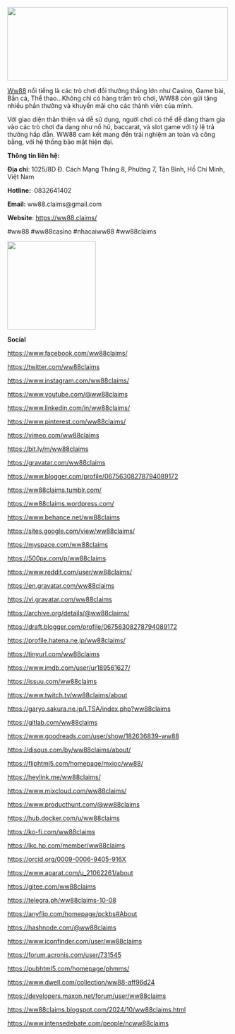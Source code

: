 <p dir="ltr"><img src="https://scontent.fdad3-6.fna.fbcdn.net/v/t39.30808-6/462441507_975910780968111_7927995109969926750_n.jpg?stp=dst-jpg_s960x960&amp;_nc_cat=108&amp;ccb=1-7&amp;_nc_sid=cc71e4&amp;_nc_ohc=QbD_VpG6y4kQ7kNvgFxeWee&amp;_nc_ht=scontent.fdad3-6.fna&amp;_nc_gid=AWsNGVk27hfpGPMLj0rf-yK&amp;oh=00_AYB47RoYhdI4ZfjBBdVVoIOnXiYSa6qsYoOQIrSVm9Dujg&amp;oe=670B1B11" alt="" width="500" height="167" /></p>
<p dir="ltr"><a href="https://ww88.claims/">Ww88</a> nổi tiếng l&agrave; c&aacute;c tr&ograve; chơi đổi thưởng thắng lớn như Casino, Game b&agrave;i, Bắn c&aacute;, Thể thao...Kh&ocirc;ng chỉ c&oacute; h&agrave;ng trăm tr&ograve; chơi, WW88 c&ograve;n gửi tặng nhiều phần thưởng v&agrave; khuyến m&atilde;i cho c&aacute;c th&agrave;nh vi&ecirc;n của m&igrave;nh.</p>
<p dir="ltr">Với giao diện th&acirc;n thiện v&agrave; dễ sử dụng, người chơi c&oacute; thể dễ d&agrave;ng tham gia v&agrave;o c&aacute;c tr&ograve; chơi đa dạng như nổ hũ, baccarat, v&agrave; slot game với tỷ lệ trả thưởng hấp dẫn. WW88 cam kết mang đến trải nghiệm an to&agrave;n v&agrave; c&ocirc;ng bằng, với hệ thống bảo mật hiện đại.&nbsp;</p>
<p dir="ltr"><strong>Th&ocirc;ng tin li&ecirc;n hệ:&nbsp;</strong></p>
<p dir="ltr"><strong>Địa chỉ</strong>: 1025/8D Đ. C&aacute;ch Mạng Th&aacute;ng 8, Phường 7, T&acirc;n B&igrave;nh, Hồ Ch&iacute; Minh, Việt Nam</p>
<p dir="ltr"><strong>Hotline:&nbsp;</strong> 0832641402</p>
<p dir="ltr"><strong>Email:</strong> ww88.claims@gmail.com</p>
<p dir="ltr"><strong>Website</strong>: <a href="https://ww88.claims/">https://ww88.claims/</a></p>
<p dir="ltr">#ww88 #ww88casino #nhacaiww88 #ww88claims&nbsp;</p>
<p dir="ltr"><img src="https://scontent.fdad3-6.fna.fbcdn.net/v/t39.30808-6/462440848_975910740968115_4248121992737018558_n.jpg?_nc_cat=109&amp;ccb=1-7&amp;_nc_sid=6ee11a&amp;_nc_ohc=Hk876f3kIOsQ7kNvgHoenVB&amp;_nc_ht=scontent.fdad3-6.fna&amp;_nc_gid=ASkyQP9z4sKGJjv_sTexKcv&amp;oh=00_AYAE7utf2-owu_jrmg4YsqksL7Yq6srPzvvdiWmUu5tlig&amp;oe=670B1312" alt="" width="200" height="200" /></p>
<p dir="ltr"><strong>Social</strong></p>
<p dir="ltr"><a href="https://www.facebook.com/ww88claims/">https://www.facebook.com/ww88claims/</a></p>
<p dir="ltr"><a href="https://twitter.com/ww88claims">https://twitter.com/ww88claims</a></p>
<p dir="ltr"><a href="https://www.instagram.com/ww88claims/">https://www.instagram.com/ww88claims/</a></p>
<p dir="ltr"><a href="https://www.youtube.com/@ww88claims">https://www.youtube.com/@ww88claims</a></p>
<p dir="ltr"><a href="https://www.linkedin.com/in/ww88claims/">https://www.linkedin.com/in/ww88claims/</a></p>
<p dir="ltr"><a href="https://www.pinterest.com/ww88claims/">https://www.pinterest.com/ww88claims/</a></p>
<p dir="ltr"><a href="https://vimeo.com/ww88claims">https://vimeo.com/ww88claims</a></p>
<p dir="ltr"><a href="https://bit.ly/m/ww88claims">https://bit.ly/m/ww88claims</a></p>
<p dir="ltr"><a href="https://gravatar.com/ww88claims">https://gravatar.com/ww88claims</a></p>
<p dir="ltr"><a href="https://www.blogger.com/profile/06756308278794089172">https://www.blogger.com/profile/06756308278794089172</a></p>
<p dir="ltr"><a href="https://ww88claims.tumblr.com/">https://ww88claims.tumblr.com/</a></p>
<p dir="ltr"><a href="https://ww88claims.wordpress.com/">https://ww88claims.wordpress.com/</a></p>
<p dir="ltr"><a href="https://www.behance.net/ww88claims">https://www.behance.net/ww88claims</a></p>
<p dir="ltr"><a href="https://sites.google.com/view/ww88claims/">https://sites.google.com/view/ww88claims/</a></p>
<p dir="ltr"><a href="https://myspace.com/ww88claims">https://myspace.com/ww88claims</a></p>
<p dir="ltr"><a href="https://500px.com/p/ww88claims">https://500px.com/p/ww88claims</a></p>
<p dir="ltr"><a href="https://www.reddit.com/user/ww88claims/">https://www.reddit.com/user/ww88claims/</a></p>
<p dir="ltr"><a href="https://en.gravatar.com/ww88claims">https://en.gravatar.com/ww88claims</a></p>
<p dir="ltr"><a href="https://vi.gravatar.com/ww88claims">https://vi.gravatar.com/ww88claims</a></p>
<p dir="ltr"><a href="https://archive.org/details/@ww88claims/">https://archive.org/details/@ww88claims/</a></p>
<p dir="ltr"><a href="https://draft.blogger.com/profile/06756308278794089172">https://draft.blogger.com/profile/06756308278794089172</a></p>
<p dir="ltr"><a href="https://profile.hatena.ne.jp/ww88claims/">https://profile.hatena.ne.jp/ww88claims/</a></p>
<p dir="ltr"><a href="https://tinyurl.com/ww88claims">https://tinyurl.com/ww88claims</a></p>
<p dir="ltr"><a href="https://www.imdb.com/user/ur189561627/">https://www.imdb.com/user/ur189561627/</a></p>
<p dir="ltr"><a href="https://issuu.com/ww88claims">https://issuu.com/ww88claims</a></p>
<p dir="ltr"><a href="https://www.twitch.tv/ww88claims/about">https://www.twitch.tv/ww88claims/about</a></p>
<p dir="ltr"><a href="https://garyo.sakura.ne.jp/LTSA/index.php?ww88claims">https://garyo.sakura.ne.jp/LTSA/index.php?ww88claims</a></p>
<p dir="ltr"><a href="https://gitlab.com/ww88claims">https://gitlab.com/ww88claims</a></p>
<p dir="ltr"><a href="https://www.goodreads.com/user/show/182636839-ww88">https://www.goodreads.com/user/show/182636839-ww88</a></p>
<p dir="ltr"><a href="https://disqus.com/by/ww88claims/about/">https://disqus.com/by/ww88claims/about/</a></p>
<p dir="ltr"><a href="https://fliphtml5.com/homepage/mxioc/ww88/">https://fliphtml5.com/homepage/mxioc/ww88/</a></p>
<p dir="ltr"><a href="https://heylink.me/ww88claims/">https://heylink.me/ww88claims/</a></p>
<p dir="ltr"><a href="https://www.mixcloud.com/ww88claims/">https://www.mixcloud.com/ww88claims/</a></p>
<p dir="ltr"><a href="https://www.producthunt.com/@ww88claims">https://www.producthunt.com/@ww88claims</a></p>
<p dir="ltr"><a href="https://hub.docker.com/u/ww88claims">https://hub.docker.com/u/ww88claims</a></p>
<p dir="ltr"><a href="https://ko-fi.com/ww88claims#paypalModal">https://ko-fi.com/ww88claims</a></p>
<p dir="ltr"><a href="https://lkc.hp.com/member/ww88claims">https://lkc.hp.com/member/ww88claims</a></p>
<p dir="ltr"><a href="https://orcid.org/0009-0006-9405-916X">https://orcid.org/0009-0006-9405-916X</a></p>
<p dir="ltr"><a href="https://www.aparat.com/u_21062261/about">https://www.aparat.com/u_21062261/about</a></p>
<p dir="ltr"><a href="https://gitee.com/ww88claims">https://gitee.com/ww88claims</a></p>
<p dir="ltr"><a href="https://telegra.ph/ww88claims-10-08">https://telegra.ph/ww88claims-10-08</a></p>
<p dir="ltr"><a href="https://anyflip.com/homepage/pckbs#About">https://anyflip.com/homepage/pckbs#About</a></p>
<p dir="ltr"><a href="https://hashnode.com/@ww88claims">https://hashnode.com/@ww88claims</a></p>
<p dir="ltr"><a href="https://www.iconfinder.com/user/ww88claims">https://www.iconfinder.com/user/ww88claims</a></p>
<p dir="ltr"><a href="https://forum.acronis.com/user/731545">https://forum.acronis.com/user/731545</a></p>
<p dir="ltr"><a href="https://pubhtml5.com/homepage/phmms/">https://pubhtml5.com/homepage/phmms/</a></p>
<p dir="ltr"><a href="https://www.dwell.com/collection/ww88-aff96d24">https://www.dwell.com/collection/ww88-aff96d24</a></p>
<p dir="ltr"><a href="https://developers.maxon.net/forum/user/ww88claims">https://developers.maxon.net/forum/user/ww88claims</a></p>
<p dir="ltr"><a href="https://ww88claims.blogspot.com/2024/10/ww88claims.html">https://ww88claims.blogspot.com/2024/10/ww88claims.html</a></p>
<p dir="ltr"><a href="https://www.intensedebate.com/people/ncww88claims">https://www.intensedebate.com/people/ncww88claims</a></p>